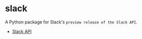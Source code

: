 # slack

A Python package for Slack's `preview release of the Slack API`.

- [Slack API](https://api.slack.com/)



